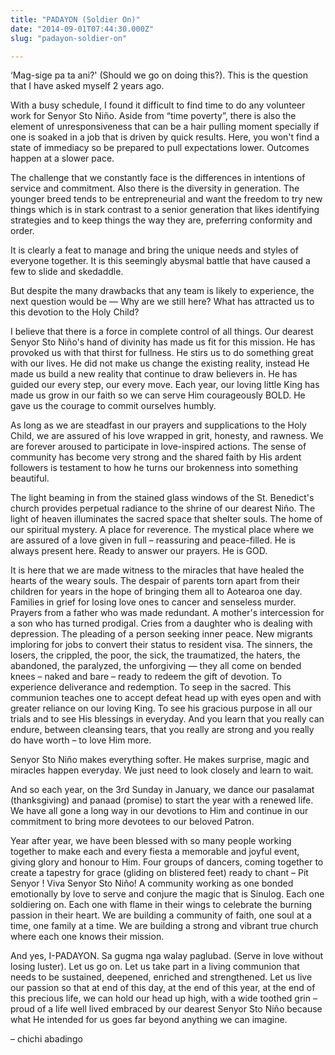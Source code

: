 ```yaml
---
title: "PADAYON (Soldier On)"
date: "2014-09-01T07:44:30.000Z"
slug: "padayon-soldier-on"

---
```


‘Mag-sige pa ta ani?' (Should we go on doing this?). This is the question that I have asked myself 2 years ago.

With a busy schedule, I found it difficult to find time to do any volunteer work for Senyor Sto Niño. Aside from “time poverty”, there is also the element of unresponsiveness that can be a hair pulling moment specially if one is soaked in a job that is driven by quick results. Here, you won't find a state of immediacy so be prepared to pull expectations lower. Outcomes happen at a slower pace.

The challenge that we constantly face is the differences in intentions of service and commitment. Also there is the diversity in generation. The younger breed tends to be entrepreneurial and want the freedom to try new things which is in stark contrast to a senior generation that likes identifying strategies and to keep things the way they are, preferring conformity and order.

It is clearly a feat to manage and bring the unique needs and styles of everyone together. It is this seemingly abysmal battle that have caused a few to slide and skedaddle.

But despite the many drawbacks that any team is likely to experience, the next question would be — Why are we still here? What has attracted us to this devotion to the Holy Child?

I believe that there is a force in complete control of all things. Our dearest Senyor Sto Niño's hand of divinity has made us fit for this mission. He has provoked us with that thirst for fullness. He stirs us to do something great with our lives. He did not make us change the existing reality, instead He made us build a new reality that continue to draw believers in. He has guided our every step, our every move. Each year, our loving little King has made us grow in our faith so we can serve Him courageously BOLD. He gave us the courage to commit ourselves humbly.

As long as we are steadfast in our prayers and supplications to the Holy Child, we are assured of his love wrapped in grit, honesty, and rawness. We are forever aroused to participate in love-inspired actions. The sense of community has become very strong and the shared faith by His ardent followers is testament to how he turns our brokenness into something beautiful.

The light beaming in from the stained glass windows of the St. Benedict's church provides perpetual radiance to the shrine of our dearest Niño. The light of heaven illuminates the sacred space that shelter souls. The home of our spiritual mystery. A place for reverence. The mystical place where we are assured of a love given in full – reassuring and peace-filled. He is always present here. Ready to answer our prayers. He is GOD.

It is here that we are made witness to the miracles that have healed the hearts of the weary souls. The despair of parents torn apart from their children for years in the hope of bringing them all to Aotearoa one day. Families in grief for losing love ones to cancer and senseless murder. Prayers from a father who was made redundant. A mother's intercession for a son who has turned prodigal. Cries from a daughter who is dealing with depression. The pleading of a person seeking inner peace. New migrants imploring for jobs to convert their status to resident visa. The sinners, the losers, the crippled, the poor, the sick, the traumatized, the haters, the abandoned, the paralyzed, the unforgiving — they all come on bended knees – naked and bare – ready to redeem the gift of devotion. To experience deliverance and redemption. To seep in the sacred. This communion teaches one to accept defeat head up with eyes open and with greater reliance on our loving King. To see his gracious purpose in all our trials and to see His blessings in everyday. And you learn that you really can endure, between cleansing tears, that you really are strong and you really do have worth – to love Him more.

Senyor Sto Niño makes everything softer. He makes surprise, magic and miracles happen everyday. We just need to look closely and learn to wait.

And so each year, on the 3rd Sunday in January, we dance our pasalamat (thanksgiving) and panaad (promise) to start the year with a renewed life. We have all gone a long way in our devotions to Him and continue in our commitment to bring more devotees to our beloved Patron.

Year after year, we have been blessed with so many people working together to make each and every fiesta a memorable and joyful event, giving glory and honour to Him. Four groups of dancers, coming together to create a tapestry for grace (gliding on blistered feet) ready to chant – Pit Senyor ! Viva Senyor Sto Niño! A community working as one bonded emotionally by love to serve and conjure the magic that is Sinulog. Each one soldiering on. Each one with flame in their wings to celebrate the burning passion in their heart. We are building a community of faith, one soul at a time, one family at a time. We are building a strong and vibrant true church where each one knows their mission.

And yes, I-PADAYON. Sa gugma nga walay paglubad. (Serve in love without losing luster). Let us go on. Let us take part in a living communion that needs to be sustained, deepened, enriched and strengthened. Let us live our passion so that at end of this day, at the end of this year, at the end of this precious life, we can hold our head up high, with a wide toothed grin – proud of a life well lived embraced by our dearest Senyor Sto Niño because what He intended for us goes far beyond anything we can imagine.

– chichi abadingo